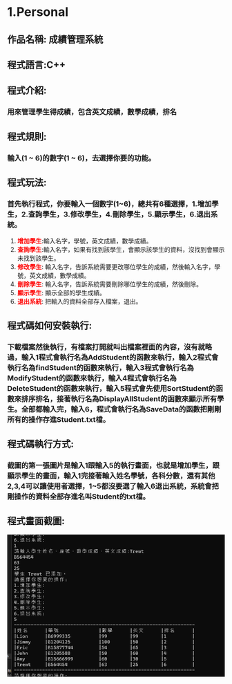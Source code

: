 # 1.Personal

## <b>作品名稱:</b> 成績管理系統
## <b>程式語言:</b>C++
## <b>程式介紹</b>: 
### 用來管理學生得成績，包含英文成績，數學成績，排名
## <b>程式規則:</b>
### 輸入(1 ~ 6)的數字(1 ~ 6)，去選擇你要的功能。
## <b>程式玩法:</b>
### 首先執行程式，你要輸入一個數字(1~6)，總共有6種選擇，1.增加學生，2.查詢學生，3.修改學生，4.刪除學生，5.顯示學生，6.退出系統。

1. **<font color=#FF0000>增加學生</font>**:輸入名字，學號，英文成績，數學成績。
2. **<font color = red>查詢學生</font>**:輸入名字，如果有找到該學生，會顯示該學生的資料，沒找到會顯示未找到該學生。
3. **<font color = red>修改學生</font>**: 輸入名字，告訴系統需要更改哪位學生的成績，然後輸入名字，學號，英文成績，數學成績。
4. **<font color = red>刪除學生</font>**: 輸入名字，告訴系統需要刪除哪位學生的成績，然後刪除。
5. **<font color = red>顯示學生</font>**: 顯示全部的學生成績。
6. **<font color = red>退出系統</font>**: 把輸入的資料全部存入檔案，退出。
## <b>程式碼如何安裝執行:</b>
### 下載檔案然後執行，有檔案打開就叫出檔案裡面的內容，沒有就略過，輸入1程式會執行名為AddStudent的函數來執行，輸入2程式會執行名為findStudent的函數來執行，輸入3程式會執行名為ModifyStudent的函數來執行，輸入4程式會執行名為DeleteStudent的函數來執行，輸入5程式會先使用SortStudent的函數來排序排名，接著執行名為DisplayAllStudent的函數來顯示所有學生。全部都輸入完，輸入6，程式會執行名為SaveData的函數把剛剛所有的操作存進Student.txt檔。
## <b>程式碼執行方式:</b>
### 截圖的第一張圖片是輸入1跟輸入5的執行畫面，也就是增加學生，跟顯示學生的畫面，輸入1完接著輸入姓名學號，各科分數，還有其他2,3,4可以讓使用者選擇，1~5都沒要選了輸入6退出系統，系統會把剛操作的資料全部存進名叫Student的txt檔。
## <b>程式畫面截圖:</b>
![Alt text](https://github.com/jimmyye1118/1.Personal/blob/master/2023-05-07%20124939.png)
